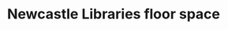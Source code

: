---
schema: default
title: Newcastle Libraries floor space
organization: Newcastle City Council
notes: Floor Space of Libraries
license: 'https://creativecommons.org/publicdomain/zero/1.0/'
category:
  - Locations
maintainer: Newcastle Libraries
maintainer_email: information@newcastle.gov.uk
---